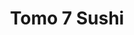 ---
layout: place
title: "Tomo 7 Sushi"
permalink: /california/riverside/tomo-7-sushi.html
stateAbbr: CA
stateName: California
cityName: Riverside
place_id: ChIJ98ydGS2x3IARjmlY1GuScxI
photos:
  - name: >-
      places/ChIJ98ydGS2x3IARjmlY1GuScxI/photos/AeeoHcKnP0WVg6h31J6qeDUQEtCc6CmpEvUkMa2s-sU9v0Pjuq2EhKs6hAgVNhlap_zSiI5vEMk8AwME1HxfRbbGgriouQiIhZnCTPEjHz8jQRjikmP8tg33o_MDBHUkbqbPNYknPchL8oQWrCh7yTpobGKHKCw2utAOYzoRItPwE6-eRHYb2Ph69kHs1zZYr1l69_JvophW_dbiZ5TBhbuDoUnyUstYCHNpwqp-j5FgHBwj8X6YAD-9yi0jsEmyHVSytxClJeofqcFpS8D4rUF30l4z5TXV1fY00rFZLUU3IP_ifHvYMyeucDhEvFIctCQmJAITXsdZghqAQkUcMCUbh_c_FQcOj0z0S4SM_xtNWj-o19_9Ilpp6thm-rfqxPcR6kqUW3tfcHY4DK3EevVR8K1K7KNgJtW10mQvWxdP4Is
    widthPx: 4032
    heightPx: 3024
    authorAttributions:
      - displayName: Yelo's Tacos FoodKing
        uri: https://maps.google.com/maps/contrib/108055218697262393333
        photoUri: >-
          https://lh3.googleusercontent.com/a-/ALV-UjXDjVt3LiVAd-VnPKyYtyPyMMW96EQiGixxCiPSrHXDcn-8WrHb-g=s100-p-k-no-mo
    flagContentUri: >-
      https://www.google.com/local/imagery/report/?cb_client=maps_api_places.places_api&image_key=!1e10!2sCIHM0ogKEICAgICkrYyVMg&hl=en-US
    googleMapsUri: >-
      https://www.google.com/maps/place//data=!3m4!1e2!3m2!1sCIHM0ogKEICAgICkrYyVMg!2e10!4m2!3m1!1s0x80dcb12d199dccf7:0x1273926bd458698e
  - name: >-
      places/ChIJ98ydGS2x3IARjmlY1GuScxI/photos/AeeoHcIKzRX-lsh152_zZsN1SBgzHqEaH83u02RgE7I3cRQfccddgPucjUZB6Ucd0uUCNPi-RRylhLJjo3dj_RqPf_4jiRJkYwHl_mZZ-vZo0PqIfoHkLAXmMXM_BFX2M4vtx4Stu2QgfCnWRizxfKCKHchtNWBh6mDZ2jo3nirKAPfZRPrCDeNTqWnaVzMsgjOEN3HGnfKMiO0UrLI2sQc_lxzU_DDZvl3y0qK6Vu1q98CvmolJFYRRsuZbMIPY3K8rVnUWyrFU7UsqZ-pQQSxx1yMP31BzcrTaJImqxkU8dD_aaQ
    widthPx: 1440
    heightPx: 1800
    authorAttributions:
      - displayName: Tomo 7 Sushi
        uri: https://maps.google.com/maps/contrib/118163931607653172050
        photoUri: >-
          https://lh3.googleusercontent.com/a/ACg8ocK4F9_-CJb3gmnDmeEc2s4hAeAeM5AqfyJxak9xy8vz5lTlkw=s100-p-k-no-mo
    flagContentUri: >-
      https://www.google.com/local/imagery/report/?cb_client=maps_api_places.places_api&image_key=!1e10!2sAF1QipPh_kMLihxX6WxFVZRYPsbFeeOWQIgDMD49iA9e&hl=en-US
    googleMapsUri: >-
      https://www.google.com/maps/place//data=!3m4!1e2!3m2!1sAF1QipPh_kMLihxX6WxFVZRYPsbFeeOWQIgDMD49iA9e!2e10!4m2!3m1!1s0x80dcb12d199dccf7:0x1273926bd458698e
  - name: >-
      places/ChIJ98ydGS2x3IARjmlY1GuScxI/photos/AeeoHcIY146k77TWRaz4aLogMhbcLziWTfSJx022b9IOaMp2IXGg6HWZiPsZa7vduVTk_mcb-TNyc9gWScP88It5eX4lTwDmiEz4b1nxcXHDxSyLMoIyxB6YcEMwjXDVNsl7rPJY4WQ9F0syIetfDz2yEpqACb_FuCuWzHGmqoGGJr_obXtmrErOnXTJu3uUaO-bRTQHwLy0iphiZTVlgxOTiImONGgRSHmJ-8TSMSmfZAMJKr9iod91HMww1hnjLjdd-3ItYUF2D4GUtZK8t4lgIL7HbWAd-CKOb1ZAaISDc5WUK7GdSoeCjfZl_4IwIS5UFIGoPngkIOUuEWgcCYaGx9ycqW-IcCD9JVugp466YyU8GVrCMWOvxCvondJd-FmvbRY4vYS8gxvjhD8sfVMmdzBEw1rvZA27i-SRpj7Ctls
    widthPx: 4080
    heightPx: 3072
    authorAttributions:
      - displayName: Dacy Nottingham
        uri: https://maps.google.com/maps/contrib/101959094689945059416
        photoUri: >-
          https://lh3.googleusercontent.com/a-/ALV-UjWaelWhkj4oPvvlTZl6PKlkk5JaiDD45A5K07lANetCMEZqemo8pw=s100-p-k-no-mo
    flagContentUri: >-
      https://www.google.com/local/imagery/report/?cb_client=maps_api_places.places_api&image_key=!1e10!2sCIHM0ogKEICAgICXo6PVDA&hl=en-US
    googleMapsUri: >-
      https://www.google.com/maps/place//data=!3m4!1e2!3m2!1sCIHM0ogKEICAgICXo6PVDA!2e10!4m2!3m1!1s0x80dcb12d199dccf7:0x1273926bd458698e
  - name: >-
      places/ChIJ98ydGS2x3IARjmlY1GuScxI/photos/AeeoHcLkpXbnutl6Un8LjUF9HifQAYqs9sf03cFr6tFLqyA8yLpde5V2uQ3FcgPtFeuH80guvMh_GIHTOLc3QIeVdsI51uh9fjgvEzDx10hlXJ-B-R16YqAEMdF2wK7Y0jKnQSrUYQmyu2u9BsjQYHjX8i51AvF-Es6_4_WcXQs6zu-rN5hos51DQvm4ZDQt2p9UE5X_2t5ouDRURESNEGvEueLSTxEjj3wSKBuQk9o1-JTC5acbDsXD1BS3ZEh345xZppqNeeQ9p3-z3vj00M-ye5weIHVG-ecmQyPd6LNgFO0dw9mOpXgSYnX6_x0NVKLYl-4eAWS4-af4ls2hbilPqWm2i2xii-opsX__EgdH02wcdUReopK0J5VN-QlipcAZNkA-qotznvFVtbikaE8asqBOfk2T9V_l2xGr0y_dSOvO3OTj
    widthPx: 2448
    heightPx: 3264
    authorAttributions:
      - displayName: Alizabeth Rubio
        uri: https://maps.google.com/maps/contrib/118133624741221339173
        photoUri: >-
          https://lh3.googleusercontent.com/a/ACg8ocJzCb2QJar6kzvrEYIzsVx01JtULHLSyen8jrhmgI46D416CQ=s100-p-k-no-mo
    flagContentUri: >-
      https://www.google.com/local/imagery/report/?cb_client=maps_api_places.places_api&image_key=!1e10!2sCIHM0ogKEICAgICnmvvM9AE&hl=en-US
    googleMapsUri: >-
      https://www.google.com/maps/place//data=!3m4!1e2!3m2!1sCIHM0ogKEICAgICnmvvM9AE!2e10!4m2!3m1!1s0x80dcb12d199dccf7:0x1273926bd458698e
  - name: >-
      places/ChIJ98ydGS2x3IARjmlY1GuScxI/photos/AeeoHcICMVd_A0YCuN1Y3MQdzbQa6YiRc8MvDLPFmdq3f_jtbhk16-PKDnU5hUZYzX3VhJ3jVFouzOIDoSPAs7pZnag4EU2nNah2oCJ12lNKCMGWxUWNmza80QkB5oKqcatuI7wFrZynbQ1zkMzXK_lSyFkqwkw4XTYkxrDTwTd5Tj8OswAAZik2ZWYnGMmLpMxqy8cnOM9ZrJLoDMsrRJIw1g_VDVM328m8OguGwKykfHUsRNxcJ5SdtTbwnoeC70UV7MLk-RNgji-SaTfMIxkL9CMfnVAwgLWSQAeFVhwe-LyTFQ
    widthPx: 1317
    heightPx: 1243
    authorAttributions:
      - displayName: Tomo 7 Sushi
        uri: https://maps.google.com/maps/contrib/118163931607653172050
        photoUri: >-
          https://lh3.googleusercontent.com/a/ACg8ocK4F9_-CJb3gmnDmeEc2s4hAeAeM5AqfyJxak9xy8vz5lTlkw=s100-p-k-no-mo
    flagContentUri: >-
      https://www.google.com/local/imagery/report/?cb_client=maps_api_places.places_api&image_key=!1e10!2sAF1QipPIKcGVSeF9u8XEmIZhgc_IMG71dO7Dkxg2b0VP&hl=en-US
    googleMapsUri: >-
      https://www.google.com/maps/place//data=!3m4!1e2!3m2!1sAF1QipPIKcGVSeF9u8XEmIZhgc_IMG71dO7Dkxg2b0VP!2e10!4m2!3m1!1s0x80dcb12d199dccf7:0x1273926bd458698e
  - name: >-
      places/ChIJ98ydGS2x3IARjmlY1GuScxI/photos/AeeoHcJQsHproMR_yQx8QkToLg4VbnD1bSqoPMuNmlLbAs85dJXq9hZeSLIkos-CTIwO1Yc4mkS0H1Z2PhCX_vlAQYo2DiV4tpBkf9Z2CfJiZGEvpndHs-CJlb-_rvUrCeFrsrqY6yeAz9kFZgXC_JC6btOPmJv00NKz1w9cwBp8_C8ycfa7cUO0H3Y7LMye88TnVioS48vy0rZoRHEvno0M8_HAQRayCKxYHwPf_hj3DgWrjWAMo76HIt_jqk26lDPKE7FmPTmxqXbx27GMBXDpLC7QU5ASoNFcjgoMCqSUBbBZrA
    widthPx: 2268
    heightPx: 4032
    authorAttributions:
      - displayName: Tomo 7 Sushi
        uri: https://maps.google.com/maps/contrib/118163931607653172050
        photoUri: >-
          https://lh3.googleusercontent.com/a/ACg8ocK4F9_-CJb3gmnDmeEc2s4hAeAeM5AqfyJxak9xy8vz5lTlkw=s100-p-k-no-mo
    flagContentUri: >-
      https://www.google.com/local/imagery/report/?cb_client=maps_api_places.places_api&image_key=!1e10!2sAF1QipOpumx4jvU4sFUbUhK2OD_h1yvhrBKy1TfwnqJh&hl=en-US
    googleMapsUri: >-
      https://www.google.com/maps/place//data=!3m4!1e2!3m2!1sAF1QipOpumx4jvU4sFUbUhK2OD_h1yvhrBKy1TfwnqJh!2e10!4m2!3m1!1s0x80dcb12d199dccf7:0x1273926bd458698e
  - name: >-
      places/ChIJ98ydGS2x3IARjmlY1GuScxI/photos/AeeoHcIcJG-KTdBMOrSziOt7OPU9Gp3i3886fkT71f2SZKq9FKUfuZMEWx-57j2IBsGqfrjXAW2vNCy-vl5o0gFCUNEb1jRH5uCjzwZHKQH3xPRC4xg4QfA-cfIcRXnYjIffVJ72PTikuwMQYryfhV0oLyx8OIZ7j5ErzqkDXtCyzoNaULoVkGyFdmrmFJgxqGme22Yh2ItdHlfZJuVx-1BTYAEUkt3DouFwZgamLi7PP5zqmFIfxqGC4-erO-ChXsQOyVUcCqMPlw91ca4l_zebYDghyGT871bXZqMlprceiRdbpNtTsKqb0RU686yaeM9NmHi_zj-ImNw1xtse1zr3y9WsI1xHUvxqtIYVL9NZip0X8vZBgy44JSqGjWzoZfpKYZNAbjO2UNTfuZxe3Fbuq1ch8zVUQchB66SFMNkmYIspNekW
    widthPx: 3024
    heightPx: 4032
    authorAttributions:
      - displayName: Celeste Loza
        uri: https://maps.google.com/maps/contrib/116209533678473425909
        photoUri: >-
          https://lh3.googleusercontent.com/a-/ALV-UjWsw0MclAbxZifB3DwI-Koiv1vZayWbKS9LaRw1vt_TJN9emrau=s100-p-k-no-mo
    flagContentUri: >-
      https://www.google.com/local/imagery/report/?cb_client=maps_api_places.places_api&image_key=!1e10!2sCIHM0ogKEICAgMCgnLXz5AE&hl=en-US
    googleMapsUri: >-
      https://www.google.com/maps/place//data=!3m4!1e2!3m2!1sCIHM0ogKEICAgMCgnLXz5AE!2e10!4m2!3m1!1s0x80dcb12d199dccf7:0x1273926bd458698e
  - name: >-
      places/ChIJ98ydGS2x3IARjmlY1GuScxI/photos/AeeoHcJK1tlFm2OritQxCAQk_rBagDzS3uSDAip0pUfYOrvwFdzJeEi4IMgWkFuqkYeToNJkp4dKMKk0YMdBeD-8ISdmfY9zGIvVssH-vpZ--F5bebx2LFo74rH3VuooEfb3GHWCUwMzCMaFpcHtSgfRzk8zuUWZgZEmVgoW3dH0xn6QSLP6hwunwNUqQvjUeT9PIfZvhX7Xbv9a91fcS45HfQgSr1e7eLGrgAdKFLIHaJtoP4_jGXWaGy32dXkH0BjugjYot9DbCWLOSvZebIhyHmoAXSuOHNgdRclcnZU2zClaMu0r6ZOEOl2VaNAtPi-1JZDdWX-5R_QLyTjNVve10kUBq3Ao9ql75yasJFf5HeXAk38WuUSCtsrJXt26ffLZLmRo7kIbBevc7yH3SvA1qjcq-iPN98IKfMC443fj4CfCqPLL
    widthPx: 3000
    heightPx: 4000
    authorAttributions:
      - displayName: Gary Nickels
        uri: https://maps.google.com/maps/contrib/103128699330531650453
        photoUri: >-
          https://lh3.googleusercontent.com/a-/ALV-UjU_CHFoWsbcqUaLtk3SWYBjlBMy6h3_aeMQCQOBB5B35zbgqXbC2Q=s100-p-k-no-mo
    flagContentUri: >-
      https://www.google.com/local/imagery/report/?cb_client=maps_api_places.places_api&image_key=!1e10!2sCIHM0ogKEICAgIDvxrn5oAE&hl=en-US
    googleMapsUri: >-
      https://www.google.com/maps/place//data=!3m4!1e2!3m2!1sCIHM0ogKEICAgIDvxrn5oAE!2e10!4m2!3m1!1s0x80dcb12d199dccf7:0x1273926bd458698e
  - name: >-
      places/ChIJ98ydGS2x3IARjmlY1GuScxI/photos/AeeoHcJswku_VmjdQOahpDpjjOg3vXZKwUpYmd--PMan_nmrp6ASqCXN7CV-DoP6tmTUfYqybxmOdEKB9dTXDT6q6zqAGwgvHYEhKTgq5-XGT5DO0_Cn6hl5fGLHkE3eQDDH0Pws0blzkM1lJKdtYjUwZh3uepApOq4CNO28EIvLYId_TW5wV06xCJOl2mIjG7QiKQkACWExYVZu1b1lehNRgXwfMLGNLx6baNlTIS1uFXDxRq9W1D-gbEC0IqxW8MrWHKS4-jtCiYvItI1t5Fba_sFE3gsvOeGQA-enIppt5GECEcm05nIfaT3kGBqP3FJvWTw4y5YAv83XpEy6OodIW-UKaOvgXbt-oGQUXrJcnOw4K8_Qr00PftrcMGD5JxiDT8-qIGAG3up_iwPjrn71UYeImLmWlp9yyg3-Tb8COVI
    widthPx: 3600
    heightPx: 4800
    authorAttributions:
      - displayName: Esther Vining (Blessed Mom)
        uri: https://maps.google.com/maps/contrib/113241075968237158942
        photoUri: >-
          https://lh3.googleusercontent.com/a-/ALV-UjW5SIY3lr8AoQJu6ayMkrnnfwJ5fDmM6so7BfyoEjuVIJRqsIVheQ=s100-p-k-no-mo
    flagContentUri: >-
      https://www.google.com/local/imagery/report/?cb_client=maps_api_places.places_api&image_key=!1e10!2sCIHM0ogKEICAgIDuhaHOeA&hl=en-US
    googleMapsUri: >-
      https://www.google.com/maps/place//data=!3m4!1e2!3m2!1sCIHM0ogKEICAgIDuhaHOeA!2e10!4m2!3m1!1s0x80dcb12d199dccf7:0x1273926bd458698e
  - name: >-
      places/ChIJ98ydGS2x3IARjmlY1GuScxI/photos/AeeoHcL1AI7EunhVOxIpstW2ddajD3rRB-hlBzhMxh9Z7mZs05DhBA0dUlQesBREcBhyXxRG8JLVd47mQeAX3oOwzxgV-XuTUca6ZgbFgCS7-GZqYRDIctfpJu8HV3ABXDuRP0Yj1-m8t1KYio_YuoP_q4zw6hpLDRkt7yUFiV12Y2Hbiq7oyZKbh771qZEkc2FZ0kPX99ApFh2AQnHSDhtYV66JyscprH-e83DXcxmk3Y2g9IT5tGlIfGTn7VxxTdPxA1Bus7DXkuPmAnzGtbzr222dKLesDds0TrdeEJKaPXZEb1zsYX1MPzUTEBSSOtXkN0uj2YEKUKHBFpR4lEzxFzHoWuraZZgooq47ADiO7Br4HQ3HFpfAUNV_dTs8Q312c99uvog-ZpmKSK8oAhGohR8MPFoi4HA6Jk2h2d6cZFTmSI0f
    widthPx: 3840
    heightPx: 2160
    authorAttributions:
      - displayName: Jossue “Josh” Herrera
        uri: https://maps.google.com/maps/contrib/103514654229761047691
        photoUri: >-
          https://lh3.googleusercontent.com/a-/ALV-UjUgnbiTJ0H9S32SSb_9ePT3QidpxKaWsVDZ8AtmG93UzEE_uTrnaQ=s100-p-k-no-mo
    flagContentUri: >-
      https://www.google.com/local/imagery/report/?cb_client=maps_api_places.places_api&image_key=!1e10!2sCIHM0ogKEICAgICz5t27igE&hl=en-US
    googleMapsUri: >-
      https://www.google.com/maps/place//data=!3m4!1e2!3m2!1sCIHM0ogKEICAgICz5t27igE!2e10!4m2!3m1!1s0x80dcb12d199dccf7:0x1273926bd458698e
address: 5519 Van Buren Boulevard, Riverside, CA 92503, USA
street: 5519 Van Buren Boulevard
city: Riverside
state: CA
zip: '92503'
country: USA
neighborhood: Ramona
latitude: '33.939203'
longitude: '-117.453246'
accessibility_options:
  wheelchairAccessibleParking: true
  wheelchairAccessibleEntrance: true
  wheelchairAccessibleRestroom: true
  wheelchairAccessibleSeating: true
business_status: OPERATIONAL
name: Tomo 7 Sushi
google_maps_links:
  directionsUri: >-
    https://www.google.com/maps/dir//''/data=!4m7!4m6!1m1!4e2!1m2!1m1!1s0x80dcb12d199dccf7:0x1273926bd458698e!3e0
  placeUri: https://maps.google.com/?cid=1329567306826148238
  writeAReviewUri: >-
    https://www.google.com/maps/place//data=!4m3!3m2!1s0x80dcb12d199dccf7:0x1273926bd458698e!12e1
  reviewsUri: >-
    https://www.google.com/maps/place//data=!4m4!3m3!1s0x80dcb12d199dccf7:0x1273926bd458698e!9m1!1b1
  photosUri: >-
    https://www.google.com/maps/place//data=!4m3!3m2!1s0x80dcb12d199dccf7:0x1273926bd458698e!10e5
primary_type: Sushi Restaurant
opening_hours:
  regular: null
  current: null
secondary_opening_hours:
  regular:
    weekdayDescriptions: null
    type: null
  current:
    weekdayDescriptions: null
    type: null
phone: null
price_level: null
price_range: null
rating: null
rating_count: 0
website: null
description: null
reviews: null
parking_options: null
payment_options: null
allow_dogs: null
curbside_pickup: null
delivery: null
dine_in: null
good_for_children: null
good_for_groups: null
good_for_sports: null
live_music: null
menu_for_children: null
outdoor_seating: null
reservable: null
restroom: null
serves_beer: null
serves_breakfast: null
serves_brunch: null
serves_cocktails: null
serves_coffee: null
serves_dinner: null
serves_dessert: null
serves_lunch: null
serves_vegetarian_food: null
serves_wine: null
takeout: null

---